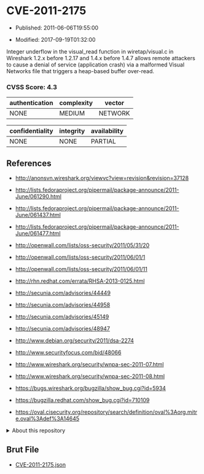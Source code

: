 # CVE-2011-2175

- Published: 2011-06-06T19:55:00

- Modified: 2017-09-19T01:32:00

Integer underflow in the visual_read function in wiretap/visual.c in Wireshark 1.2.x before 1.2.17 and 1.4.x before 1.4.7 allows remote attackers to cause a denial of service (application crash) via a malformed Visual Networks file that triggers a heap-based buffer over-read.

### CVSS Score: **4.3**

| authentication | complexity | vector |
| --- | --- | --- |
| NONE | MEDIUM | NETWORK |

| confidentiality | integrity | availability |
| --- | --- | --- |
| NONE | NONE | PARTIAL |

## References

* http://anonsvn.wireshark.org/viewvc?view=revision&revision=37128

* http://lists.fedoraproject.org/pipermail/package-announce/2011-June/061290.html

* http://lists.fedoraproject.org/pipermail/package-announce/2011-June/061437.html

* http://lists.fedoraproject.org/pipermail/package-announce/2011-June/061477.html

* http://openwall.com/lists/oss-security/2011/05/31/20

* http://openwall.com/lists/oss-security/2011/06/01/1

* http://openwall.com/lists/oss-security/2011/06/01/11

* http://rhn.redhat.com/errata/RHSA-2013-0125.html

* http://secunia.com/advisories/44449

* http://secunia.com/advisories/44958

* http://secunia.com/advisories/45149

* http://secunia.com/advisories/48947

* http://www.debian.org/security/2011/dsa-2274

* http://www.securityfocus.com/bid/48066

* http://www.wireshark.org/security/wnpa-sec-2011-07.html

* http://www.wireshark.org/security/wnpa-sec-2011-08.html

* https://bugs.wireshark.org/bugzilla/show_bug.cgi?id=5934

* https://bugzilla.redhat.com/show_bug.cgi?id=710109

* https://oval.cisecurity.org/repository/search/definition/oval%3Aorg.mitre.oval%3Adef%3A14645

<details>
<summary>About this repository</summary> 

  This repository is part of the project [Live Hack CVE](https://github.com/Live-Hack-CVE). Main website can be found [www.live-hack.org](https://www.live-hack.org) 
  
  Made by [Sn0wAlice](https://github.com/Sn0wAlice) for the people that care about security and need to have a feed of the latest CVEs. Hope you enjoy it, don't forget to star the repo and follow me on [Twitter](https://twitter.com/Sn0wAlice) and [Github](https://github.com/Sn0wAlice). And that is my [personnal website](https://www.alice-snow.me/)

  - [Home Page](https://github.com/Live-Hack-CVE)
  - [Framework](https://github.com/Live-Hack-CVE/cve-framework)
  - [CVE database](https://github.com/Live-Hack-CVE/full_database)
  - [Changelog](https://github.com/Live-Hack-CVE/Changelog)
</details>

## Brut File

* [CVE-2011-2175.json](https://raw.githubusercontent.com/Live-Hack-CVE/full_database/main/cves/2011/CVE-2011-2175.json)

